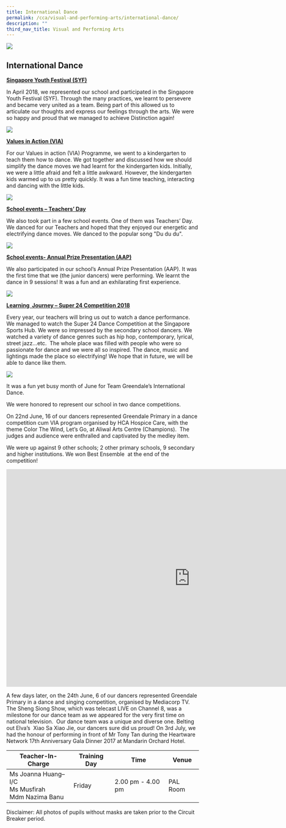 ```yaml
---
title: International Dance
permalink: /cca/visual-and-performing-arts/international-dance/
description: ""
third_nav_title: Visual and Performing Arts
---
```


![](/images/About%20Us/subbanner3.jpg)

## **International Dance**

**<u>Singapore Youth Festival (SYF)</u>**

In April 2018, we represented our school and participated in the Singapore Youth Festival (SYF). Through the many practices, we learnt to persevere and became very united as a team. Being part of this allowed us to articulate our thoughts and express our feelings through the arts. We were so happy and proud that we managed to achieve Distinction again!


![](/images/CCA/Int%20Dance%201.jpeg)

**<u>Values in Action (VIA)</u>**

  

For our Values in action (VIA) Programme, we went to a kindergarten to teach them how to dance. We got together and discussed how we should simplify the dance moves we had learnt for the kindergarten kids. Initially, we were a little afraid and felt a little awkward. However, the kindergarten kids warmed up to us pretty quickly. It was a fun time teaching, interacting and dancing with the little kids.


![](/images/CCA/Int%20Dance%202.jpeg)

**<u>School events – Teachers’ Day</u>**

  

We also took part in a few school events. One of them was Teachers’ Day. We danced for our Teachers and hoped that they enjoyed our energetic and electrifying dance moves. We danced to the popular song "Du du du".


![](/images/CCA/Int%20Dance%203.jpeg)


**<u>School events- Annual Prize Presentation (AAP)</u>**

  

We also participated in our school’s Annual Prize Presentation (AAP). It was the first time that we (the junior dancers) were performing. We learnt the dance in 9 sessions! It was a fun and an exhilarating first experience.

![](/images/CCA/Int%20Dance%204.jpeg)


**<u>Learning&nbsp; Journey – Super 24 Competition 2018</u>**

  

Every year, our teachers will bring us out to watch a dance performance. We managed to watch the Super 24 Dance Competition at the Singapore Sports Hub. We were so impressed by the secondary school dancers. We watched a variety of dance genres such as hip hop, contemporary, lyrical, street jazz…etc.&nbsp; The whole place was filled with people who were so passionate for dance and we were all so inspired. The dance, music and lightings made the place so electrifying! We hope that in future, we will be able to dance like them.


![](/images/CCA/Int%20Dance%205.jpeg)


It was a fun yet busy month of June for Team Greendale’s International Dance.

  

We were honored to represent our school in two dance competitions.

  

On 22nd June, 16 of our dancers represented Greendale Primary in a dance competition cum VIA program organised by HCA Hospice Care, with the theme Color The Wind, Let’s Go, at Aliwal Arts Centre (Champions).&nbsp; The judges and audience were enthralled and captivated by the medley item.

  

We were up against 9 other schools; 2 other primary schools, 9 secondary and higher institutions. We won Best Ensemble&nbsp; at the end of the competition!


<iframe allowfullscreen="true" height="569" width="960" frameborder="0" src="https://docs.google.com/presentation/d/e/2PACX-1vT7Enm94a1eunB59w_u8htdLhG-6LQ9nU6pO1NiPOE89x3p25hta3oIyhD3CuU7e7y8LdBQraiPstYF/embed?start=true&amp;loop=true&amp;delayms=5000"></iframe>

A few days later, on the 24th June, 6 of our dancers represented Greendale Primary in a dance and singing competition, organised by Mediacorp TV. The Sheng Siong Show, which was telecast LIVE on Channel 8, was a milestone for our dance team as we appeared for the very first time on national television.&nbsp; Our dance team was a unique and diverse one. Belting out Elva’s&nbsp; Xiao Sa Xiao Jie, our dancers sure did us proud! On 3rd July, we had the honour of performing in front of Mr Tony Tan during the Heartware Network 17th Anniversary Gala Dinner 2017 at Mandarin Orchard Hotel.


<table>
<thead>
  <tr>
    <th>Teacher-In-Charge</th>
    <th>Training Day</th>
    <th>Time</th>
    <th>Venue</th>
  </tr>
</thead>
<tbody>
  <tr>
    <td>Ms Joanna Huang– I/C<br>Ms Musfirah<br>Mdm Nazima Banu</td>
    <td>Friday<br></td>
    <td>2.00 pm - 4.00 pm<br></td>
    <td>PAL Room</td>
  </tr>
</tbody>
</table>

Disclaimer: All photos of pupils without masks are taken prior to the Circuit Breaker period.  
